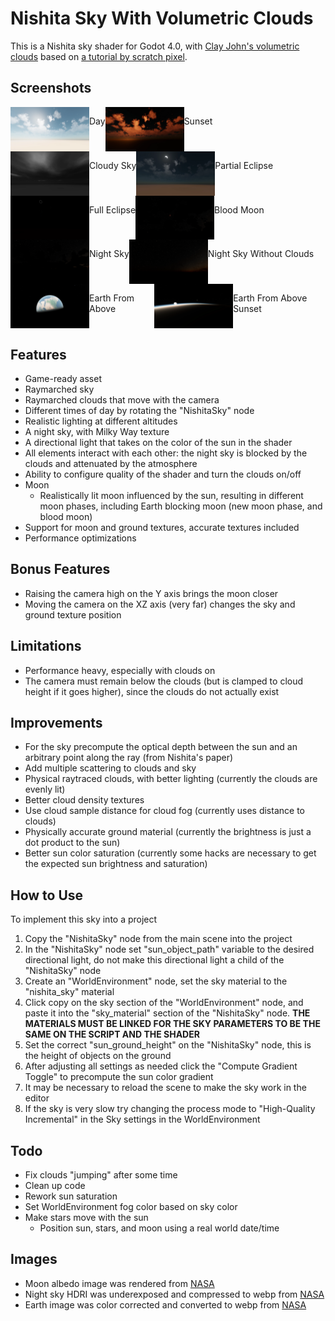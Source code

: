 # Nishita Sky With Volumetric Clouds

This is a Nishita sky shader for Godot 4.0, with [Clay John's volumetric clouds](https://github.com/clayjohn/godot-volumetric-cloud-demo) based on [a tutorial by scratch pixel](https://www.scratchapixel.com/lessons/procedural-generation-virtual-worlds/simulating-sky/simulating-colors-of-the-sky.html).

## Screenshots
<div style="display:flex">
    <img src="Screenshots/1%20day.webp" width="25%"/>
    <p>Day</p>
    <img src="Screenshots/2%20sunset.webp" width="25%"/>
    <p>Sunset</p>
</div>

<div style="display:flex">
    <img src="Screenshots/3%20cloudy%20sky.webp" width="25%"/>
    <p>Cloudy Sky</p>
    <img src="Screenshots/4%20partial%20eclipse.webp" width="25%"/>
    <p>Partial Eclipse</p>
</div>

<div style="display:flex">
    <img src="Screenshots/5%20full%20eclipse.webp" width="25%"/>
    <p>Full Eclipse</p>
    <img src="Screenshots/6%20blood%20moon.webp" width="25%"/>
    <p>Blood Moon</p>
</div>

<div style="display:flex">
    <img src="Screenshots/7%20night%20sky%20with%20clouds.webp" width="25%"/>
    <p>Night Sky</p>
    <img src="Screenshots/8%20night%20sky%20without%20clouds.webp" width="25%"/>
    <p>Night Sky Without Clouds</p>
</div>

<div style="display:flex">
    <img src="Screenshots/9%20earth%20from%20above.webp" width="25%"/>
    <p>Earth From Above</p>
    <img src="Screenshots/10%20earth%20from%20above%20sunset.webp" width="25%"/>
    <p>Earth From Above Sunset</p>
</div>

## Features
* Game-ready asset
* Raymarched sky
* Raymarched clouds that move with the camera
* Different times of day by rotating the "NishitaSky" node
* Realistic lighting at different altitudes
* A night sky, with Milky Way texture
* A directional light that takes on the color of the sun in the shader
* All elements interact with each other: the night sky is blocked by the clouds and attenuated by the atmosphere
* Ability to configure quality of the shader and turn the clouds on/off
* Moon
    * Realistically lit moon influenced by the sun, resulting in different moon phases, including Earth blocking moon (new moon phase, and blood moon)
* Support for moon and ground textures, accurate textures included
* Performance optimizations

## Bonus Features
* Raising the camera high on the Y axis brings the moon closer
* Moving the camera on the XZ axis (very far) changes the sky and ground texture position

## Limitations
* Performance heavy, especially with clouds on
* The camera must remain below the clouds (but is clamped to cloud height if it goes higher), since the clouds do not actually exist

## Improvements
* For the sky precompute the optical depth between the sun and an arbitrary point along the ray (from Nishita's paper)
* Add multiple scattering to clouds and sky
* Physical raytraced clouds, with better lighting (currently the clouds are evenly lit)
* Better cloud density textures
* Use cloud sample distance for cloud fog (currently uses distance to clouds)
* Physically accurate ground material (currently the brightness is just a dot product to the sun)
* Better sun color saturation (currently some hacks are necessary to get the expected sun brightness and saturation)

## How to Use
To implement this sky into a project
1. Copy the "NishitaSky" node from the main scene into the project
2. In the "NishitaSky" node set "sun_object_path" variable to the desired directional light, do not make this directional light a child of the "NishitaSky" node
3. Create an "WorldEnvironment" node, set the sky material to the "nishita_sky" material
4. Click copy on the sky section of the "WorldEnvironment" node, and paste it into the "sky_material" section of the "NishitaSky" node. **THE MATERIALS MUST BE LINKED FOR THE SKY PARAMETERS TO BE THE SAME ON THE SCRIPT AND THE SHADER**
5. Set the correct "sun_ground_height" on the "NishitaSky" node, this is the height of objects on the ground
6. After adjusting all settings as needed click the "Compute Gradient Toggle" to precompute the sun color gradient
7. It may be necessary to reload the scene to make the sky work in the editor
8. If the sky is very slow try changing the process mode to "High-Quality Incremental" in the Sky settings in the WorldEnvironment

## Todo
* Fix clouds "jumping" after some time
* Clean up code
* Rework sun saturation
* Set WorldEnvironment fog color based on sky color
* Make stars move with the sun
    * Position sun, stars, and moon using a real world date/time

## Images
* Moon albedo image was rendered from [NASA](https://svs.gsfc.nasa.gov/cgi-bin/details.cgi?aid=4720)
* Night sky HDRI was underexposed and compressed to webp from [NASA](https://svs.gsfc.nasa.gov/4851#media_group_5169)
* Earth image was color corrected and converted to webp from [NASA](https://visibleearth.nasa.gov/images/74142/september-blue-marble-next-generation/74159l)
